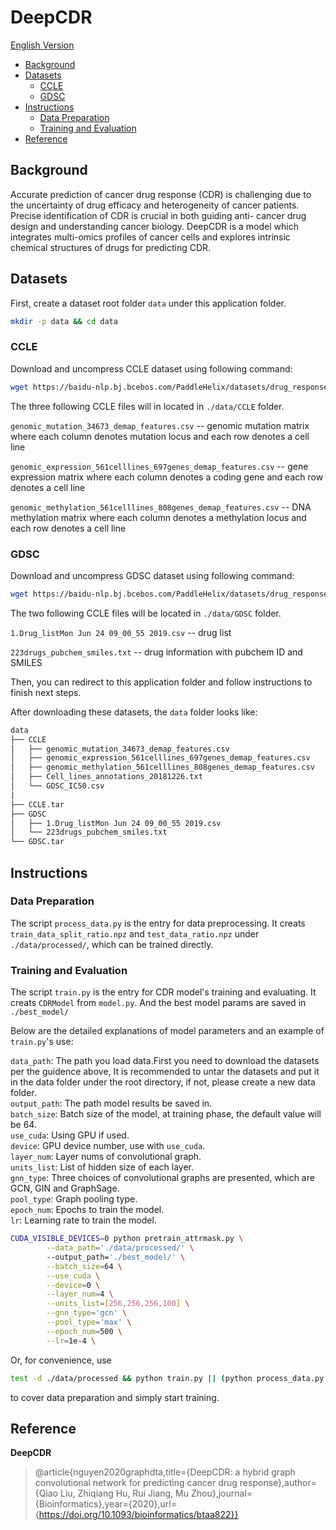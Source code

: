 # DeepCDR

[English Version](./README.md)

* [Background](#background)
* [Datasets](#datasets)
    * [CCLE](#ccle)
    * [GDSC](#gdsc)
* [Instructions](#instructions)
    * [Data Preparation](#data-preparation) 
    * [Training and Evaluation](#train-and-evaluation)
* [Reference](#reference)

## Background

Accurate prediction of cancer drug response (CDR) is challenging due to the uncertainty of drug efficacy and heterogeneity of cancer patients.  Precise identification of CDR is crucial in both guiding anti- cancer drug design and understanding cancer biology. DeepCDR is a model which integrates multi-omics profiles of cancer cells and explores intrinsic chemical structures of drugs for predicting CDR.

## Datasets

First, create a dataset root folder `data` under this application folder.

```sh
mkdir -p data && cd data
```

### CCLE
Download and uncompress CCLE dataset using following command:
```sh
wget https://baidu-nlp.bj.bcebos.com/PaddleHelix/datasets/drug_response/CCLE.tar && tar -xvf CCLE.tar
```
The three following CCLE files will in located in `./data/CCLE` folder.

`genomic_mutation_34673_demap_features.csv` -- genomic mutation matrix where each column denotes mutation locus and each row denotes a cell line

`genomic_expression_561celllines_697genes_demap_features.csv` -- gene expression matrix where each column denotes a coding gene and each row denotes a cell line

`genomic_methylation_561celllines_808genes_demap_features.csv` -- DNA methylation matrix where each column denotes a methylation locus and each row denotes a cell line



### GDSC

Download and uncompress GDSC dataset using following command:

```sh
wget https://baidu-nlp.bj.bcebos.com/PaddleHelix/datasets/drug_response/GDSC.tar && tar -xvf GDSC.tar
```
The two following CCLE files will be located in `./data/GDSC` folder.

`1.Drug_listMon Jun 24 09_00_55 2019.csv` -- drug list

`223drugs_pubchem_smiles.txt` -- drug information with pubchem ID and SMILES



Then, you can redirect to this application folder and follow instructions to finish next steps.

After downloading these datasets, the `data` folder looks like:

```txt
data
├── CCLE
│   ├── genomic_mutation_34673_demap_features.csv   
│   ├── genomic_expression_561celllines_697genes_demap_features.csv
│   ├── genomic_methylation_561celllines_808genes_demap_features.csv   
│   ├── Cell_lines_annotations_20181226.txt
│   └── GDSC_IC50.csv
|
├── CCLE.tar
├── GDSC
│   ├── 1.Drug_listMon Jun 24 09_00_55 2019.csv
│   └── 223drugs_pubchem_smiles.txt
└── GDSC.tar
```

## Instructions

### Data Preparation

The script `process_data.py` is the entry for data preprocessing. It creats `train_data_split_ratio.npz` and `test_data_ratio.npz` under `./data/processed/`, which can be trained directly. 


### Training and Evaluation

The script `train.py` is the entry for CDR model's training and evaluating. It creats `CDRModel` from `model.py`. And the best model params are saved in `./best_model/`


Below are the detailed explanations of model parameters and an example of `train.py`'s use: 

```data_path```: The path you load data.First you need to download the datasets per the guidence above, It is recommended to untar the datasets and put it in the data folder under the root directory, if not, please create a new data folder.  
```output_path```: The path model results be saved in.  
```batch_size```: Batch size of the model, at training phase, the default value will be 64.  
```use_cuda```: Using GPU if used.  
```device```: GPU device number, use with ```use_cuda```.  
```layer_num```: Layer nums of convolutional graph.  
```units_list```: List of hidden size of each layer.  
```gnn_type```: Three choices of convolutional graphs are presented, which are GCN, GIN and GraphSage.  
```pool_type```: Graph pooling type.  
```epoch_num```: Epochs to train the model.  
```lr```: Learning rate to train the model.   

```sh
CUDA_VISIBLE_DEVICES=0 python pretrain_attrmask.py \
        --data_path='./data/processed/' \ 
        --output_path='./best_model/' \
        --batch_size=64 \
        --use_cuda \
        --device=0 \
        --layer_num=4 \
        --units_list=[256,256,256,100] \
        --gnn_type='gcn' \
        --pool_type='max' \
        --epoch_num=500 \
        --lr=1e-4 \  
```

Or, for convenience, use
```sh
test -d ./data/processed && python train.py || (python process_data.py && python train.py)
```
to cover data preparation and simply start training.



## Reference

**DeepCDR**
>@article{nguyen2020graphdta,title={DeepCDR: a hybrid graph convolutional network for predicting cancer drug response},author={Qiao Liu, Zhiqiang Hu, Rui Jiang, Mu Zhou},journal={Bioinformatics},year={2020},url={https://doi.org/10.1093/bioinformatics/btaa822}}



